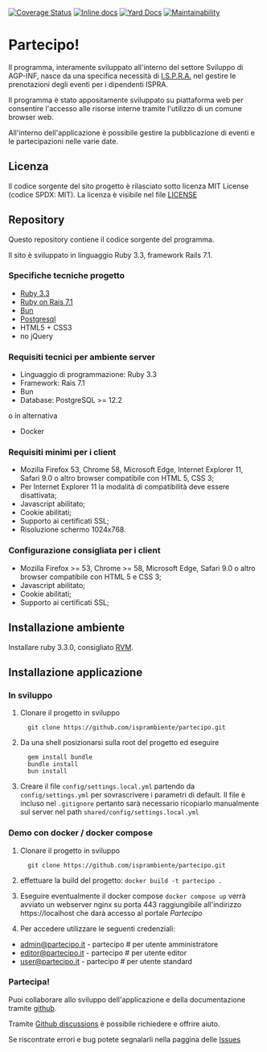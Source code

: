 [![Coverage Status](https://coveralls.io/repos/github/isprambiente/Partecipo/badge.svg?branch=master)](https://coveralls.io/github/isprambiente/Partecipo?branch=master)
[![Inline docs](http://inch-ci.org/github/remote-exec/command-designer.png)](http://inch-ci.org/github/isprambiente/Partecipo)
[![Yard Docs](http://img.shields.io/badge/yard-docs-blue.svg)](http://rubydoc.info/github/isprambiente/partecipo/master)
[![Maintainability](https://api.codeclimate.com/v1/badges/be06f3229dd434cdd732/maintainability)](https://codeclimate.com/github/isprambiente/Partecipo/maintainability)

# Partecipo!

Il programma, interamente sviluppato all'interno del settore Sviluppo di AGP-INF, nasce da una specifica necessità di [I.S.P.R.A.](http://www.isprambiente.gov.it) nel gestire le prenotazioni degli eventi per i dipendenti ISPRA.

Il programma è stato appositamente sviluppato su piattaforma web per consentire l'accesso alle risorse interne tramite l'utilizzo di un comune browser web.

All'interno dell'applicazione è possibile gestire la pubblicazione di eventi e le partecipazioni nelle varie date. 

## Licenza
Il codice sorgente del sito progetto è rilasciato sotto licenza MIT License (codice SPDX: MIT). La licenza è visibile nel file [LICENSE](https://opensource.org/licenses/MIT)

## Repository
Questo repository contiene il codice sorgente del programma.

Il sito è sviluppato in linguaggio Ruby 3.3, framework Rails 7.1.

### Specifiche tecniche progetto
* [Ruby 3.3](https://www.ruby-lang.org)
* [Ruby on Rais 7.1](https://rubyonrails.org/)
* [Bun](https://bun.sh/)
* [Postgresql](https://www.postgresql.org/)
* HTML5 + CSS3
* no jQuery

### Requisiti tecnici per ambiente server
* Linguaggio di programmazione: Ruby 3.3
* Framework: Rais 7.1
* Bun
* Database: PostgreSQL >= 12.2

o in alternativa
* Docker

### Requisiti minimi per i client
* Mozilla Firefox 53, Chrome 58, Microsoft Edge, Internet Explorer 11, Safari 9.0 o altro browser compatibile con HTML 5, CSS 3;
* Per Internet Explorer 11 la modalità di compatibilità deve essere disattivata;
* Javascript abilitato;
* Cookie abilitati;
* Supporto ai certificati SSL;
* Risoluzione schermo 1024x768.

### Configurazione consigliata per i client
* Mozilla Firefox >= 53, Chrome >= 58, Microsoft Edge, Safari 9.0 o altro browser compatibile con HTML 5 e CSS 3;
* Javascript abilitato;
* Cookie abilitati;
* Supporto ai certificati SSL;

## Installazione ambiente
Installare ruby 3.3.0, consigliato [RVM](https://rvm.io/).

## Installazione applicazione

### In sviluppo

1. Clonare il progetto in sviluppo 

    ```
      git clone https://github.com/isprambiente/partecipo.git
    ```

2. Da una shell posizionarsi sulla root del progetto ed eseguire

    ```
      gem install bundle
      bundle install
      bun install
    ```

3. Creare il file `config/settings.local.yml` partendo da `config/settings.yml` per sovrascrivere i parametri di default. Il file è incluso nel `.gitignore` pertanto sarà necessario ricopiarlo manualmente sul server nel path `shared/config/settings.local.yml`

### Demo con docker / docker compose
1. Clonare il progetto in sviluppo 

    ```
      git clone https://github.com/isprambiente/partecipo.git
    ```
2. effettuare la build del progetto:
  `docker build -t partecipo .`

3. Eseguire eventualmente il docker compose
  `docker compose up`
  verrà avviato un webserver nginx su porta 443 raggiungibile all'indirizzo https://localhost che darà accesso al portale *Partecipo*

4. Per accedere utilizzare le seguenti credenziali:
  * admin@partecipo.it  - partecipo # per utente amministratore
  * editor@partecipo.it - partecipo # per utente editor
  * user@partecipo.it   - partecipo # per utente standard

### Partecipa!
Puoi collaborare allo sviluppo dell'applicazione e della documentazione tramite [github](https://github.com/isprambiente/Partecipo).

Tramite [Github discussions](https://github.com/isprambiente/Partecipo/discussions) è possibile richiedere e offrire aiuto.

Se riscontrate errori e bug potete segnalarli nella paggina delle [Issues](https://github.com/isprambiente/Partecipo/issues)
